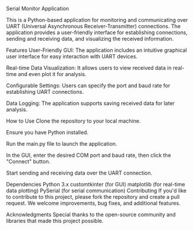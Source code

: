 Serial Monitor Application

This is a Python-based application for monitoring and communicating over UART (Universal Asynchronous Receiver-Transmitter) connections. The application provides a user-friendly interface for establishing connections, sending and receiving data, and visualizing the received information.

Features
User-Friendly GUI: The application includes an intuitive graphical user interface for easy interaction with UART devices.

Real-time Data Visualization: It allows users to view received data in real-time and even plot it for analysis.

Configurable Settings: Users can specify the port and baud rate for establishing UART connections.

Data Logging: The application supports saving received data for later analysis.

How to Use
Clone the repository to your local machine.

Ensure you have Python installed.

Run the main.py file to launch the application.

In the GUI, enter the desired COM port and baud rate, then click the "Connect" button.

Start sending and receiving data over the UART connection.

Dependencies
Python 3.x
customtkinter (for GUI)
matplotlib (for real-time data plotting)
PySerial (for serial communication)
Contributing
If you'd like to contribute to this project, please fork the repository and create a pull request. We welcome improvements, bug fixes, and additional features.

Acknowledgments
Special thanks to the open-source community and libraries that made this project possible.
